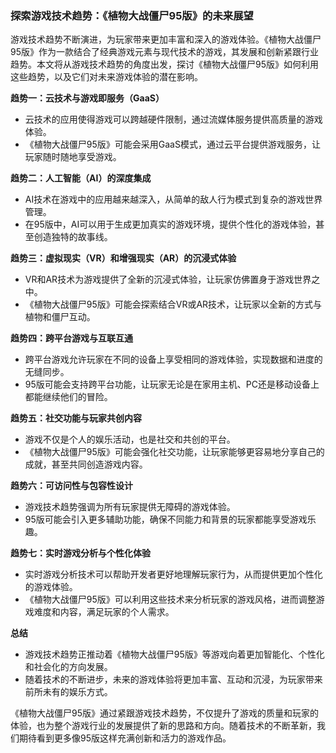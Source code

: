 ### 探索游戏技术趋势：《植物大战僵尸95版》的未来展望

游戏技术趋势不断演进，为玩家带来更加丰富和深入的游戏体验。《植物大战僵尸95版》作为一款结合了经典游戏元素与现代技术的游戏，其发展和创新紧跟行业趋势。本文将从游戏技术趋势的角度出发，探讨《植物大战僵尸95版》如何利用这些趋势，以及它们对未来游戏体验的潜在影响。

**趋势一：云技术与游戏即服务（GaaS）**
- 云技术的应用使得游戏可以跨越硬件限制，通过流媒体服务提供高质量的游戏体验。
- 《植物大战僵尸95版》可能会采用GaaS模式，通过云平台提供游戏服务，让玩家随时随地享受游戏。

**趋势二：人工智能（AI）的深度集成**
- AI技术在游戏中的应用越来越深入，从简单的敌人行为模式到复杂的游戏世界管理。
- 在95版中，AI可以用于生成更加真实的游戏环境，提供个性化的游戏体验，甚至创造独特的故事线。

**趋势三：虚拟现实（VR）和增强现实（AR）的沉浸式体验**
- VR和AR技术为游戏提供了全新的沉浸式体验，让玩家仿佛置身于游戏世界之中。
- 《植物大战僵尸95版》可能会探索结合VR或AR技术，让玩家以全新的方式与植物和僵尸互动。

**趋势四：跨平台游戏与互联互通**
- 跨平台游戏允许玩家在不同的设备上享受相同的游戏体验，实现数据和进度的无缝同步。
- 95版可能会支持跨平台功能，让玩家无论是在家用主机、PC还是移动设备上都能继续他们的冒险。

**趋势五：社交功能与玩家共创内容**
- 游戏不仅是个人的娱乐活动，也是社交和共创的平台。
- 《植物大战僵尸95版》可能会强化社交功能，让玩家能够更容易地分享自己的成就，甚至共同创造游戏内容。

**趋势六：可访问性与包容性设计**
- 游戏技术趋势强调为所有玩家提供无障碍的游戏体验。
- 95版可能会引入更多辅助功能，确保不同能力和背景的玩家都能享受游戏乐趣。

**趋势七：实时游戏分析与个性化体验**
- 实时游戏分析技术可以帮助开发者更好地理解玩家行为，从而提供更加个性化的游戏体验。
- 《植物大战僵尸95版》可以利用这些技术来分析玩家的游戏风格，进而调整游戏难度和内容，满足玩家的个人需求。

**总结**
- 游戏技术趋势正推动着《植物大战僵尸95版》等游戏向着更加智能化、个性化和社会化的方向发展。
- 随着技术的不断进步，未来的游戏体验将更加丰富、互动和沉浸，为玩家带来前所未有的娱乐方式。

《植物大战僵尸95版》通过紧跟游戏技术趋势，不仅提升了游戏的质量和玩家的体验，也为整个游戏行业的发展提供了新的思路和方向。随着技术的不断革新，我们期待看到更多像95版这样充满创新和活力的游戏作品。